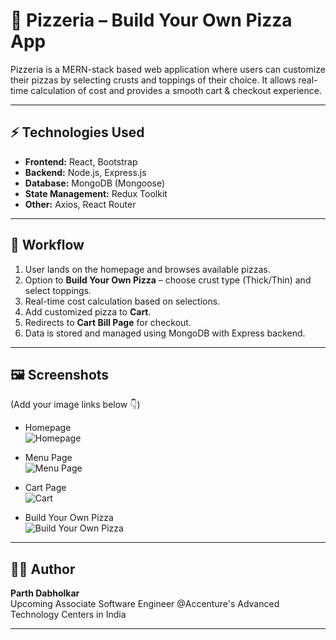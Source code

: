 # 🍕 Pizzeria – Build Your Own Pizza App

Pizzeria is a MERN-stack based web application where users can customize their pizzas by selecting crusts and toppings of their choice. It allows real-time calculation of cost and provides a smooth cart & checkout experience.

---

## ⚡ Technologies Used

- **Frontend:** React, Bootstrap  
- **Backend:** Node.js, Express.js  
- **Database:** MongoDB (Mongoose)  
- **State Management:** Redux Toolkit  
- **Other:** Axios, React Router

---

## 🔄 Workflow

1. User lands on the homepage and browses available pizzas.  
2. Option to **Build Your Own Pizza** – choose crust type (Thick/Thin) and select toppings.  
3. Real-time cost calculation based on selections.  
4. Add customized pizza to **Cart**.  
5. Redirects to **Cart Bill Page** for checkout.  
6. Data is stored and managed using MongoDB with Express backend.

---

## 🖼️ Screenshots

(Add your image links below 👇)

- Homepage  
  ![Homepage](<img width="3162" height="1574" alt="image" src="https://github.com/user-attachments/assets/10d2a4f4-092e-4466-9f83-d0592caeacb5" />
)  

- Menu Page  
  ![Menu Page](<img width="3132" height="1556" alt="image" src="https://github.com/user-attachments/assets/60bd02e3-50bf-48d2-af65-517c8b9d98c6" />
)  

- Cart Page  
  ![Cart](<img width="3200" height="1316" alt="image" src="https://github.com/user-attachments/assets/739ba4b9-65a8-4a4e-af8c-ac95f8423605" />
)

- Build Your Own Pizza  
  ![Build Your Own Pizza](<img width="1326" height="1312" alt="image" src="https://github.com/user-attachments/assets/e47d16b0-2de9-4ad7-ab0d-7edae3ce1543" />
)

---

## 👨‍💻 Author

**Parth Dabholkar**  
Upcoming Associate Software Engineer @Accenture's Advanced Technology Centers in India

---
